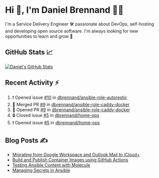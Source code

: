 # Hi 👋, I'm Daniel Brennand 👨‍💻

I'm a Service Delivery Engineer 🛠 passionate about DevOps, self-hosting and developing open source software. I'm always looking for new opportunities to learn and grow 🌱

## GitHub Stats 📈

[![Daniel's GitHub Stats](https://github-readme-stats-dbrennand.vercel.app/api?username=dbrennand&show_icons=true&count_private=true&hide_border=true&theme=dark)](https://github.com/anuraghazra/github-readme-stats)

## Recent Activity ⚡

<!--START_SECTION:activity-->
1. ❗ Opened issue [#10](https://github.com/dbrennand/ansible-role-autorestic/issues/10) in [dbrennand/ansible-role-autorestic](https://github.com/dbrennand/ansible-role-autorestic)
2. 🎉 Merged PR [#9](https://github.com/dbrennand/ansible-role-caddy-docker/pull/9) in [dbrennand/ansible-role-caddy-docker](https://github.com/dbrennand/ansible-role-caddy-docker)
3. 💪 Opened PR [#9](https://github.com/dbrennand/ansible-role-caddy-docker/pull/9) in [dbrennand/ansible-role-caddy-docker](https://github.com/dbrennand/ansible-role-caddy-docker)
4. 🔒 Closed issue [#5](https://github.com/dbrennand/home-ops/issues/5) in [dbrennand/home-ops](https://github.com/dbrennand/home-ops)
5. ❗ Opened issue [#5](https://github.com/dbrennand/home-ops/issues/5) in [dbrennand/home-ops](https://github.com/dbrennand/home-ops)
<!--END_SECTION:activity-->

## Blog Posts ✍

<!-- BLOG-POST-LIST:START -->
- [Migrating from Google Workspace and Outlook Mail to iCloud+](https://danielbrennand.com/blog/google-outlook-to-icloud+/)
- [Build and Publish Container Images using GitHub Actions](https://danielbrennand.com/blog/build-and-publish-container-image-gha/)
- [Testing Ansible Content with Molecule](https://danielbrennand.com/blog/testing-ansible-content/)
- [Managing Secrets in Ansible](https://danielbrennand.com/blog/managing-secrets-in-ansible/)
<!-- BLOG-POST-LIST:END -->
